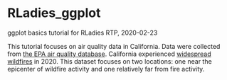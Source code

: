 # RLadies_ggplot
ggplot basics tutorial for RLadies RTP, 2020-02-23

This tutorial focuses on air quality data in California. Data were collected from [the EPA air quality database](https://www.epa.gov/outdoor-air-quality-data/download-daily-data). California experienced [widespread wildfires](https://www.fire.ca.gov/incidents/) in 2020. This dataset focuses on two locations: one near the epicenter of wildfire activity and one relatively far from fire activity.
